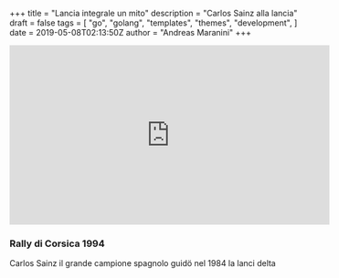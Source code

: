 +++
title = "Lancia integrale un mito"
description = "Carlos Sainz alla lancia"
draft = false
tags = [
    "go",
    "golang",
    "templates",
    "themes",
    "development",
]
date = 2019-05-08T02:13:50Z
author = "Andreas Maranini"
+++
<iframe width="560" height="315" src="https://www.youtube.com/embed/CuaBHNKycvI" frameborder="0" allow="accelerometer; autoplay; encrypted-media; gyroscope; picture-in-picture" allowfullscreen></iframe>

<H3>Rally di Corsica 1994</H3>

Carlos Sainz il grande campione spagnolo guidö nel 1984 la lanci delta
